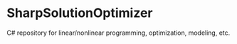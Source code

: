 # SharpSolutionOptimizer
C# repository for linear/nonlinear programming, optimization, modeling, etc.
